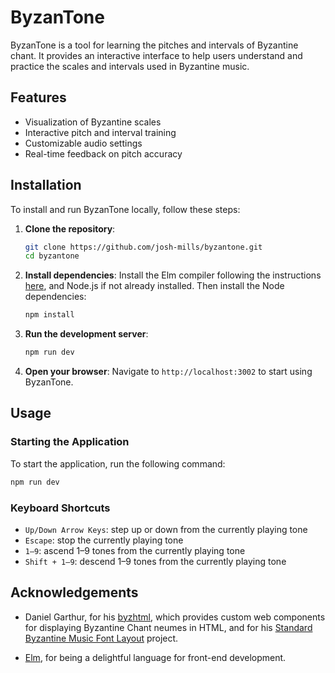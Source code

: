 # ByzanTone

ByzanTone is a tool for learning the pitches and intervals of Byzantine chant.
It provides an interactive interface to help users understand and practice the
scales and intervals used in Byzantine music.

## Features

- Visualization of Byzantine scales
- Interactive pitch and interval training
- Customizable audio settings
- Real-time feedback on pitch accuracy

## Installation

To install and run ByzanTone locally, follow these steps:

1. **Clone the repository**:
    ```sh
    git clone https://github.com/josh-mills/byzantone.git
    cd byzantone
    ```

2. **Install dependencies**: Install the Elm compiler following the instructions
   [here](elm-install), and Node.js if not
   already installed. Then install the Node dependencies:

    ```sh
    npm install
    ```

3. **Run the development server**:
    ```sh
    npm run dev
    ```

4. **Open your browser**:
    Navigate to `http://localhost:3002` to start using ByzanTone.

## Usage

### Starting the Application

To start the application, run the following command:
```sh
npm run dev
```

### Keyboard Shortcuts

- `Up/Down Arrow Keys`: step up or down from the currently playing tone
- `Escape`: stop the currently playing tone
- `1–9`: ascend 1–9 tones from the currently playing tone
- `Shift + 1–9`: descend 1–9 tones from the currently playing tone

## Acknowledgements

- Daniel Garthur, for his [byzhtml][byzhtml], which provides custom web
components for displaying Byzantine Chant neumes in HTML, and for his
[Standard Byzantine Music Font Layout](SBMuFL) project.

- [Elm](elm), for being a delightful language for front-end development.

[elm]: https://elm-lang.org/

[elm-install]: https://guide.elm-lang.org/install/elm.html

[byzhtml]: https://github.com/danielgarthur/byzhtml

[SBMuFL]: https://github.com/neanes/sbmufl
